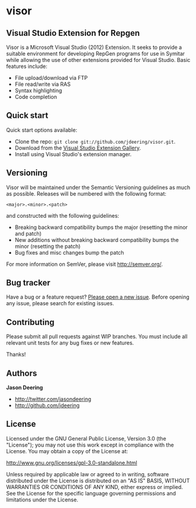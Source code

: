 visor
=====
Visual Studio Extension for Repgen
-----
Visor is a Microsoft Visual Studio (2012) Extension. It seeks to provide a suitable environment for developing RepGen programs for use in Symitar while allowing the use of other extensions provided for Visual Studio. Basic features include:

* File upload/download via FTP
* File read/write via RAS
* Syntax highlighting
* Code completion



## Quick start

Quick start options available:

* Clone the repo: `git clone git://github.com/jdeering/visor.git`.
* Download from the [Visual Studio Extension Gallery](http://visualstudiogallery.msdn.microsoft.com/d06ed59f-1e5f-4c16-9fbc-92586daa6273).
* Install using Visual Studio's extension manager.



## Versioning

Visor will be maintained under the Semantic Versioning guidelines as much as possible. Releases will be numbered with the following format:

`<major>.<minor>.<patch>`

and constructed with the following guidelines:

* Breaking backward compatibility bumps the major (resetting the minor and patch)
* New additions without breaking backward compatibility bumps the minor (resetting the patch)
* Bug fixes and misc changes bump the patch

For more information on SemVer, please visit http://semver.org/.



## Bug tracker

Have a bug or a feature request? [Please open a new issue](https://github.com/jdeering/visor/issues). Before opening any issue, please search for existing issues.



## Contributing

Please submit all pull requests against WIP branches. You must include all relevant unit tests for any bug fixes or new features.

Thanks!



## Authors

**Jason Deering**

+ http://twitter.com/jasondeering
+ http://github.com/jdeering



## License

Licensed under the GNU General Public License, Version 3.0 (the "License"); you may not use this work except in compliance with the License. You may obtain a copy of the License at:

   http://www.gnu.org/licenses/gpl-3.0-standalone.html

Unless required by applicable law or agreed to in writing, software distributed under the License is distributed on an "AS IS" BASIS, WITHOUT WARRANTIES OR CONDITIONS OF ANY KIND, either express or implied. See the License for the specific language governing permissions and limitations under the License.
